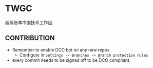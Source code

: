 # TWGC
超级账本中国技术工作组

## CONTRIBUTION
- Remember to enable DCO bot on any new repos.
    - Configure in `Settings -> Branches -> Branch protection rules`
- every commit needs to be signed off to be DCO compliant.
